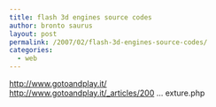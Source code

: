```yaml
---
title: flash 3d engines source codes
author: bronto saurus
layout: post
permalink: /2007/02/flash-3d-engines-source-codes/
categories:
  - web
---
```

<a href="http://www.gotoandplay.it/" target="_blank" >http://www.gotoandplay.it/</a>  
<a href="http://www.gotoandplay.it/_articles/2003/12/3dTexture.php" target="_blank" >http://www.gotoandplay.it/_articles/200 &#8230; exture.php</a>